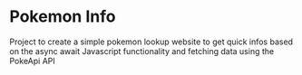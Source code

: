 # Pokemon Info

Project to create a simple pokemon lookup website to get quick infos based on the async await Javascript functionality and fetching data using the PokeApi API